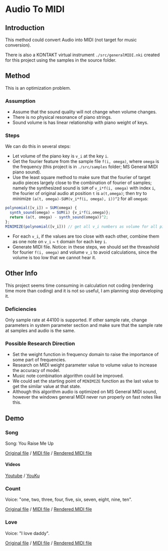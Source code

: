 # Audio To MIDI
## Introduction
This method could convert Audio into MIDI (not target for music conversion).

There is also a KONTAKT virtual instrument `./src/generalMIDI.nki` created for this project using the samples in the source folder.
## Method
This is an optimization problem. 
### Assumption
* Assume that the sound quality will not change when volume changes.
* There is no physical resonance of piano strings.
* Sound volume is has linear relationship with piano weight of keys.
### Steps
We can do this in several steps:
* Let volume of the piano key is `v_i` at the key `i`.
* Get the fourier feature from the sample file `f(i, omega)`, where `omega` is the frequency (this project is in `./src/samples` folder; MS General MIDI piano sound).
* Use the least square method to make sure that the fourier of target audio pieces largely close to the combination of fourier of samples; namely the synthesized sound is `SUM` of `v_i*f(i, omega)` with index `i`, the fourier of original audio at position `t` is `a(t,omega)`; then try to minimize `(a(t, omega)-SUM(v_i*f(i, omega), i))^2` for all `omega`s: 
```javascript
polynomial([v_i]) = SUM(omega) {
  synth_sound(omega) = SUM(i) {v_i*f(i,omega)};
  return (a(t, omega) - synth_sound(omega))^2;
};
MINIMIZE(polynomial([v_i])) // get all v_i numbers as volume for all piano keys
```
* For each `v_i`, if the values are too close with each other, combine them as one note on `v_i` ~ `t` domain for each key `i`.
* Generate MIDI file.
Notice: in these steps, we should set the threashold for fourier `f(i, omega)` and volume `v_i` to avoid calculations, since the volume is too low that we cannot hear it.
## Other Info
This project seems time consuming in calculation not coding (rendering time more than coding) and it is not so useful, I am planning stop developing it.
### Deficiencies 
Only sample rate at 44100 is supported. If other sample rate, change parameters in system parameter section and make sure that the sample rate at samples and audio is the same. 
### Possible Research Direction
* Set the weight function in frequency domain to raise the importance of some part of frequencies.
* Research on MIDI weight parameter value to volume value to increase the accuracy of model. 
* Music note combination algorithm could be improved. 
* We could set the starting point of `MINIMIZE` function as the last value to get the similar value at that state.
* Although this algorithm audio is optimized on MS General MIDI sound, however the windows general MIDI never run properly on fast notes like this.
## Demo
### Song
Song: You Raise Me Up

[Original file](https://github.com/RobertBoganKang/audio_to_midi/blob/master/demo/song%20original.ogg)
/
[MIDI file](https://github.com/RobertBoganKang/audio_to_midi/blob/master/demo/song.mid)
/
[Rendered MIDI file](https://github.com/RobertBoganKang/audio_to_midi/blob/master/demo/song%20render.ogg)
#### Videos
[Youtube](https://www.youtube.com/watch?v=ZVt8LEBRmn8&feature=youtu.be)
/
[YouKu](http://v.youku.com/v_show/id_XMzI5NzQyMjUwNA==.html)
### Count
Voice: "one, two, three, four, five, six, seven, eight, nine, ten".

[Original file](https://github.com/RobertBoganKang/audio_to_midi/blob/master/src/count.wav)
/
[MIDI file](https://github.com/RobertBoganKang/audio_to_midi/blob/master/demo/count.mid)
/
[Rendered MIDI file](https://github.com/RobertBoganKang/audio_to_midi/blob/master/demo/count%20render.ogg)
### Love
Voice: "I love daddy".

[Original file](https://github.com/RobertBoganKang/audio_to_midi/blob/master/src/love.wav)
/
[MIDI file](https://github.com/RobertBoganKang/audio_to_midi/blob/master/demo/love.mid)
/
[Rendered MIDI file](https://github.com/RobertBoganKang/audio_to_midi/blob/master/demo/love%20render.ogg)

